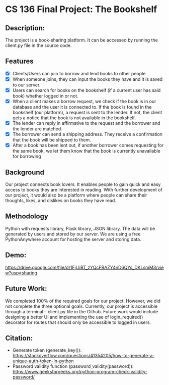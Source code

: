 # CS 136 Final Project: The Bookshelf

## Description:
The project is a book-sharing platform. It can be accessed by running the client.py file in the source code.

## Features
* [x] Clients/Users can join to borrow and lend books to other people
* [x] When someone joins, they can input the books they have and it is saved to our server. 
* [x] Users can search for books on the bookshelf (if a current user has said book) whether logged in or not.
* [x] When a client makes a borrow request, we check if the book is in our database and the
user it is connected to. If the book is found in the bookshelf (our platform), a request is sent to the lender. If not, the client gets a notice that the book is not available in the bookshelf.
* [x] The lender can reply in affirmative to the request and the borrower and the lender are matched.
* [x] The borrower can send a shipping address. They receive a confirmation that the book will be shipped to them.
* [x] After a book has been lent out, if another borrower comes requesting for the same book, we let them know that the book is currently unavailable for borrowing 

## Background
Our project connects book lovers. It enables people to gain quick and easy access to books they are interested in reading. With further development of our project, it would also be a platform where people can share their thoughts, likes, and dislikes on books they have read. 

## Methodology
Python with requests library, Flask library, JSON library. The data will be generated by users and stored by our server. We are using a free PythonAnywhere account for hosting the server and storing data.

## Demo:
https://drive.google.com/file/d/1FjLIiBT_zYQcFRAZY4nD6QYs_DKLsmM3/view?usp=sharing 
 
## Future Work:
We completed 100% of the required goals for our project. However, we did not complete the three optional goals. Currently, our project is accessible through a terminal – client.py file in the Github. Future work would include designing a better UI and implementing the use of login_required() decorator for routes that should only be accessible to logged in users.

## Citation:
* Generate token (generate_key()): https://stackoverflow.com/questions/41354205/how-to-generate-a-unique-auth-token-in-python 
* Password validity function (password_validity(password)): https://www.geeksforgeeks.org/python-program-check-validity-password/ 
